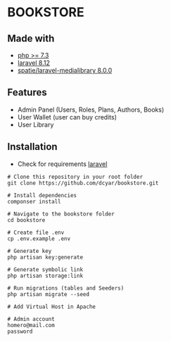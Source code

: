 # BOOKSTORE

## Made with
- [php >= 7.3](https://www.php.net/)
- [laravel 8.12](https://laravel.com)
- [spatie/laravel-medialibrary 8.0.0](https://docs.spatie.be/laravel-medialibrary/v7/introduction/)

## Features
- Admin Panel (Users, Roles, Plans, Authors, Books)
- User Wallet (user can buy credits)
- User Library

## Installation
- Check for requirements [laravel](https://laravel.com/docs/8.x/installation#server-requirements)

```git
# Clone this repository in your root folder
git clone https://github.com/dcyar/bookstore.git 

# Install dependencies
componser install

# Navigate to the bookstore folder
cd bookstore

# Create file .env
cp .env.example .env

# Generate key
php artisan key:generate

# Generate symbolic link
php artisan storage:link

# Run migrations (tables and Seeders)
php artisan migrate --seed

# Add Virtual Host in Apache

# Admin account
homero@mail.com
password
```
